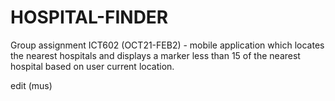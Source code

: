# HOSPITAL-FINDER
Group assignment ICT602 (OCT21-FEB2) - mobile application which locates the nearest hospitals and displays a marker less than 15 of the nearest hospital based on user current location.

edit (mus)
